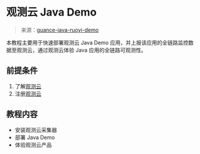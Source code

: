 # 观测云 Java Demo
> 来源：[guance-java-ruoyi-demo](https://github.com/GuanceDemo/guance-java-ruoyi-demo)

本教程主要用于快速部署观测云 Java Demo 应用，并上报该应用的全链路监控数据至观测云，通过观测云体验 Java 应用的全链路可观测性。

## 前提条件
1. 了解[观测云](https://www.guance.com/)
2. 注册[观测云](https://auth.guance.com/businessRegister)

## 教程内容
- 安装观测云采集器
- 部署 Java Demo
- 体验观测云产品
